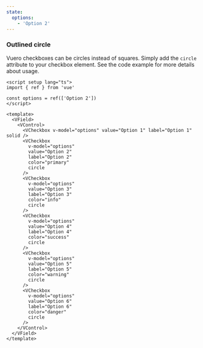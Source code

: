 ```yaml
---
state:
  options:
    - 'Option 2'
---
```


### Outlined circle

Vuero checkboxes can be circles instead of squares. Simply add the `circle`
attribute to your checkbox element.
See the code example for more details about usage.

<!--code-->

```vue
<script setup lang="ts">
import { ref } from 'vue'

const options = ref(['Option 2'])
</script>

<template>
  <VField>
    <VControl>
      <VCheckbox v-model="options" value="Option 1" label="Option 1" solid />
      <VCheckbox
        v-model="options"
        value="Option 2"
        label="Option 2"
        color="primary"
        circle
      />
      <VCheckbox
        v-model="options"
        value="Option 3"
        label="Option 3"
        color="info"
        circle
      />
      <VCheckbox
        v-model="options"
        value="Option 4"
        label="Option 4"
        color="success"
        circle
      />
      <VCheckbox
        v-model="options"
        value="Option 5"
        label="Option 5"
        color="warning"
        circle
      />
      <VCheckbox
        v-model="options"
        value="Option 6"
        label="Option 6"
        color="danger"
        circle
      />
    </VControl>
  </VField>
</template>
```

<!--/code-->

<!--example-->

<VField>
  <VControl>
    <VCheckbox
      v-model="frontmatter.state.options"
      value="Option 1"
      label="Option 1"
      circle
    />
    <VCheckbox
      v-model="frontmatter.state.options"
      value="Option 2"
      label="Option 2"
      color="primary"
      circle
    />
    <VCheckbox
      v-model="frontmatter.state.options"
      value="Option 3"
      label="Option 3"
      color="info"
      circle
    />
    <VCheckbox
      v-model="frontmatter.state.options"
      value="Option 4"
      label="Option 4"
      color="success"
      circle
    />
    <VCheckbox
      v-model="frontmatter.state.options"
      value="Option 5"
      label="Option 5"
      color="warning"
      circle
    />
    <VCheckbox
      v-model="frontmatter.state.options"
      value="Option 6"
      label="Option 6"
      color="danger"
      circle
    />
  </VControl>
</VField>

<!--/example-->
